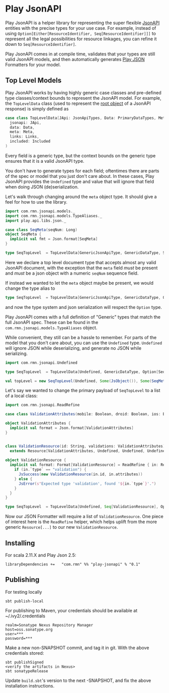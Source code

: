 Play JsonAPI
============

Play JsonAPI is a helper library for representing the super flexible
[JsonAPI](http://jsonapi.org/) entities with the precise types for your use case.
For example, instead of using `Option[Either[ResourceIdentifier, Seq[ResourceIdentifier]]]`
to represent all the legal possibilities for resource linkages, you can refine it down to
`Seq[ResourceIdentifier]`.  

Play JsonAPI comes in at compile time, validates that your types are still valid
JsonAPI models, and then automatically generates [Play JSON](https://www.playframework.com/documentation/2.6.x/ScalaJson)
Formatters for your model.

Top Level Models
-----------------

Play JsonAPI works by having highly generic case classes and pre-defined type 
classes/context bounds to represent the JsonAPI model.  For example, the `TopLevelData` class 
(used to represent the [root object](http://jsonapi.org/format/#document-top-level)
of a JsonAPI response) is simply defined as 

```scala
case class TopLevelData[JApi: JsonApiTypes, Data: PrimaryDataTypes, Meta : MetaTypes, Links: FullLinkTypes, Included: IncludedTypes](
  jsonapi: JApi,
  data: Data,
  meta: Meta,
  links: Links,
  included: Included
)
```

Every field is a generic type, but the context bounds on the generic type 
ensures that it is a valid JsonAPI type.  

You don't have to generate types for each field; oftentimes there are parts of
the spec or model that you just don't care about.  In these cases, Play JsonAPI
provides the `Undefined` type and value that will ignore that field when doing 
JSON (de)serialization.

Let's walk through changing around the `meta` object type.  It should give a
feel for how to use the library.

```scala
import com.rmn.jsonapi.models._
import com.rmn.jsonapi.models.TypeAliases._
import play.api.libs.json._

case class SeqMeta(seqNum: Long)
object SeqMeta {
  implicit val fmt = Json.format[SeqMeta]
}

type SeqTopLevel  = TopLevelData[GenericJsonApiType, GenericDataType, SeqMeta, GenericFullLinkType, GenericIncludedType]
```

Here we declare a top level document type that accepts almost any valid JsonAPI
document, with the exception that the `meta` field _must_ be present and _must_
be a json object with a numeric `seqNum` sequence field.

If instead we wanted to let the `meta` object maybe be present, we would change
the type alias to 

```scala
type SeqTopLevel  = TopLevelData[GenericJsonApiType, GenericDataType, Option[SeqMeta], GenericFullLinkType, GenericIncludedType]
```

and now the type system and json serialization will respect the `Option` type.

Play JsonAPI comes with a full definition of "Generic" types that match the 
full JsonAPI spec.  These can be found in the `com.rmn.jsonapi.models.TypeAliases`
object.

While convenient, they still can be a hassle to remember.  For parts of the 
model that you don't care about, you can use the `Undefined` type.  `Undefined`
will ignore JSON while deserializing, and generate no JSON while serializing.

```scala
import com.rmn.jsonapi.Undefined

type SeqTopLevel  = TopLevelData[Undefined, GenericDataType, Option[SeqMeta], Undefined, Undefined]

val topLevel = new SeqTopLevel(Undefined, Some(JsObject()), Some(SeqMeta(123)), Undefined, Undefined)
```


Let's say we wanted to change the primary payload of `SeqTopLevel` to a list of
a local class:

```scala
import com.rmn.jsonapi.ReadRefine

case class ValidationAttributes(mobile: Boolean, droid: Boolean, ios: Boolean, desktop: Boolean)

object ValidationAttributes {
  implicit val format = Json.format[ValidationAttributes]
}


class ValidationResource(id: String, validations: ValidationAttributes)
  extends Resource[ValidationAttributes, Undefined, Undefined, Undefined]("validation", id, validations, Undefined, Undefined, Undefined)
  
object ValidationResource {
  implicit val format: Format[ValidationResource] = ReadRefine { in: Resource[ValidationAttributes, Undefined, Undefined, Undefined] =>
    if (in.`type` == "validation") {
      JsSuccess(new ValidationResource(in.id, in.attributes))
    } else {
      JsError(s"Expected type 'validation', found '${in.`type`}'.")
    }
  }
}

type SeqTopLevel  = TopLevelData[Undefined, Seq[ValidationResource], Option[SeqMeta], Undefined, Undefined]
```

Now our JSON Formatter will require a list of `ValidationResource`.  One piece of interest here is the `ReadRefine` 
helper, which helps uplift from the more generic `Resource[...]` to our new `ValidationResource`.

Installing
----------

For scala 2.11.X and Play Json 2.5:

```
libraryDependencies +=   "com.rmn" %% "play-jsonapi" % "0.1"
```

Publishing 
----------
For testing locally

    sbt publish-local

For publishing to Maven, your credentials should be available at ~/.ivy2/.credentials

    realm=Sonatype Nexus Repository Manager
    host=oss.sonatype.org
    user=***
    password=***

Make a new non-SNAPSHOT commit, and tag it in git. With the above credentials 
stored:

    sbt publishSigned
    <verify the artifacts in Nexus>
    sbt sonatypeRelease
    
Update `build.sbt`'s version to the next -SNAPSHOT, and fix the above 
installation instructions.
